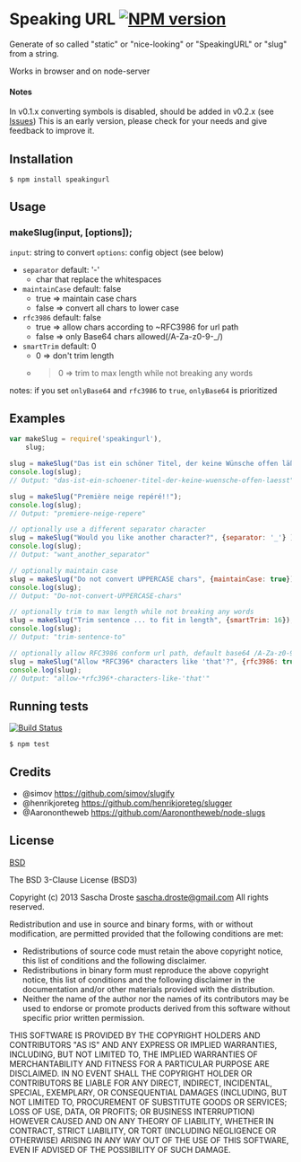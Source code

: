 # Speaking URL [![NPM version](https://badge.fury.io/js/speakingurl.png)](http://badge.fury.io/js/speakingurl)
Generate of so called "static" or "nice-looking" or "SpeakingURL" or "slug" from a string.

Works in browser and on node-server

#### Notes
In v0.1.x converting symbols is disabled, should be added in v0.2.x (see [Issues](https://github.com/pid/speakingurl/issues))
This is an early version, please check for your needs and give feedback to improve it.

## Installation
    $ npm install speakingurl

## Usage
### makeSlug(input, [options]);
```input```:      string to convert
```options```:    config object (see below)

* ```separator``` default: '-'    
    * char that replace the whitespaces
* ```maintainCase``` default: false
    * true => maintain case chars
    * false => convert all chars to lower case
* ```rfc3986``` default: false 
    * true => allow chars according to ~RFC3986 for url path
    * false => only Base64 chars allowed(/A-Za-z0-9-_/)
* ```smartTrim``` default: 0  
    * 0 => don't trim length
    * >0 => trim to max length while not breaking any words    

notes: if you set ```onlyBase64``` and ```rfc3986``` to ```true```, ```onlyBase64``` is prioritized

## Examples
```javascript
var makeSlug = require('speakingurl'),
    slug;

slug = makeSlug("Das ist ein schöner Titel, der keine Wünsche offen läßt !  ");
console.log(slug);
// Output: "das-ist-ein-schoener-titel-der-keine-wuensche-offen-laesst"

slug = makeSlug("Première neige repéré!!");
console.log(slug);
// Output: "premiere-neige-repere"

// optionally use a different separator character
slug = makeSlug("Would you like another character?", {separator: '_'} );
console.log(slug);
// Output: "want_another_separator"

// optionally maintain case
slug = makeSlug("Do not convert UPPERCASE chars", {maintainCase: true});
console.log(slug);
// Output: "Do-not-convert-UPPERCASE-chars"

// optionally trim to max length while not breaking any words
slug = makeSlug("Trim sentence ... to fit in length", {smartTrim: 16});
console.log(slug);
// Output: "trim-sentence-to"

// optionally allow RFC3986 conform url path, default base64 /A-Za-z0-9_-/
slug = makeSlug("Allow *RFC396* characters like 'that'?", {rfc3986: true} );
console.log(slug);
// Output: "allow-*rfc396*-characters-like-'that'"

```
## Running tests
[![Build Status](https://travis-ci.org/pid/speakingurl.png)](https://travis-ci.org/pid/speakingurl)
```shell
$ npm test
```

## Credits
- @simov https://github.com/simov/slugify
- @henrikjoreteg https://github.com/henrikjoreteg/slugger
- @Aaronontheweb https://github.com/Aaronontheweb/node-slugs

## License
[BSD](https://raw.github.com/pid/speakingurl/master/LICENCE)

The BSD 3-Clause License (BSD3)

Copyright (c) 2013 Sascha Droste <sascha.droste@gmail.com>
All rights reserved.

Redistribution and use in source and binary forms, with or without modification, are permitted provided that the following conditions are met:

* Redistributions of source code must retain the above copyright notice, this list of conditions and the following disclaimer.
* Redistributions in binary form must reproduce the above copyright notice, this list of conditions and the following disclaimer in the documentation and/or other materials provided with the distribution.
* Neither the name of the author nor the names of its contributors may be used to endorse or promote products derived from this software without specific prior written permission.

THIS SOFTWARE IS PROVIDED BY THE COPYRIGHT HOLDERS AND CONTRIBUTORS "AS IS" AND ANY EXPRESS OR IMPLIED WARRANTIES, INCLUDING, BUT NOT LIMITED TO, THE IMPLIED WARRANTIES OF MERCHANTABILITY AND FITNESS FOR A PARTICULAR PURPOSE ARE DISCLAIMED. IN NO EVENT SHALL THE COPYRIGHT HOLDER OR CONTRIBUTORS BE LIABLE FOR ANY DIRECT, INDIRECT, INCIDENTAL, SPECIAL, EXEMPLARY, OR CONSEQUENTIAL DAMAGES (INCLUDING, BUT NOT LIMITED TO, PROCUREMENT OF SUBSTITUTE GOODS OR SERVICES; LOSS OF USE, DATA, OR PROFITS; OR BUSINESS INTERRUPTION) HOWEVER CAUSED AND ON ANY THEORY OF LIABILITY, WHETHER IN CONTRACT, STRICT LIABILITY, OR TORT (INCLUDING NEGLIGENCE OR OTHERWISE) ARISING IN ANY WAY OUT OF THE USE OF THIS SOFTWARE, EVEN IF ADVISED OF THE POSSIBILITY OF SUCH DAMAGE.
